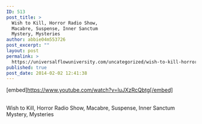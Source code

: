 ```yaml
---
ID: 513
post_title: >
  Wish to Kill, Horror Radio Show,
  Macabre, Suspense, Inner Sanctum
  Mystery, Mysteries
author: abbie04m553726
post_excerpt: ""
layout: post
permalink: >
  https://universalflowuniversity.com/uncategorized/wish-to-kill-horror-radio-show-macabre-suspense-inner-sanctum-mystery-mysteries/
published: true
post_date: 2014-02-02 12:41:38
---
```

[embed]https://www.youtube.com/watch?v=luJXzRcQbtg[/embed]</br></br>
<p>Wish to Kill, Horror Radio Show, Macabre, Suspense, Inner Sanctum Mystery, Mysteries </p>